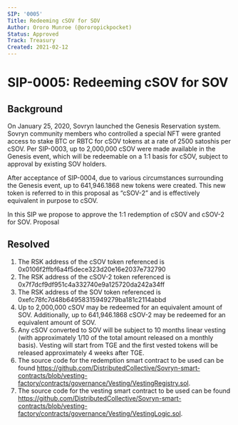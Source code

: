 ```yaml
---
SIP: '0005'
Title: Redeeming cSOV for SOV
Author: Ororo Munroe (@ororopickpocket)
Status: Approved
Track: Treasury
Created: 2021-02-12
---
```


# SIP-0005: Redeeming cSOV for SOV

## Background

On January 25, 2020, Sovryn launched the Genesis Reservation system. Sovryn community members who controlled a special NFT were granted access to stake BTC or RBTC for cSOV tokens at a rate of 2500 satoshis per cSOV. Per SIP-0003, up to 2,000,000 cSOV were made available in the Genesis event, which will be redeemable on a 1:1 basis for cSOV, subject to approval by existing SOV holders.

After acceptance of SIP-0004, due to various circumstances surrounding the Genesis event, up to 641,946.1868 new tokens were created. This new token is referred to in this proposal as “cSOV-2” and is effectively equivalent in purpose to cSOV.

In this SIP we propose to approve the 1:1 redemption of cSOV and cSOV-2 for SOV.
Proposal

## Resolved

1. The RSK address of the cSOV token referenced is 0x0106f2ffbf6a4f5dece323d20e16e2037e732790
2. The RSK address of the cSOV-2 token referenced is 0x7f7dcf9df951c4a332740e9a125720da242a34ff
3. The RSK address of the SOV token referenced is 0xefc78fc7d48b64958315949279ba181c2114abbd
4. Up to 2,000,000 cSOV may be redeemed for an equivalent amount of SOV. Additionally, up to 641,946.1868 cSOV-2 may be redeemed for an equivalent amount of SOV.
5. Any cSOV converted to SOV will be subject to 10 months linear vesting (with approximately 1/10 of the total amount released on a monthly basis). Vesting will start from TGE and the first vested tokens will be released approximately 4 weeks after TGE.
6. The source code for the redemption smart contract to be used can be found https://github.com/DistributedCollective/Sovryn-smart-contracts/blob/vesting-factory/contracts/governance/Vesting/VestingRegistry.sol.
7. The source code for the vesting smart contract to be used can be found https://github.com/DistributedCollective/Sovryn-smart-contracts/blob/vesting-factory/contracts/governance/Vesting/VestingLogic.sol.
